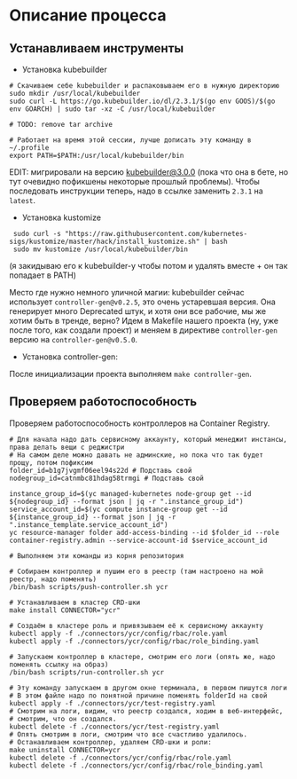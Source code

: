# Описание процесса

## Устанавливаем инструменты
- Установка kubebuilder
```shell
# Скачиваем себе kubebuilder и распаковываем его в нужную директорию
sudo mkdir /usr/local/kubebuilder
sudo curl -L https://go.kubebuilder.io/dl/2.3.1/$(go env GOOS)/$(go env GOARCH) | sudo tar -xz -C /usr/local/kubebuilder

# TODO: remove tar archive

# Работает на время этой сессии, лучше дописать эту команду в ~/.profile
export PATH=$PATH:/usr/local/kubebuilder/bin
```

EDIT: мигрировали на версию kubebuilder@3.0.0 (пока что она в бете, но тут очевидно пофикшены некоторые прошлый проблемы).
Чтобы последовать инструкции теперь, надо в ссылке заменить `2.3.1` на `latest`.

- Установка kustomize
```shell
 sudo curl -s "https://raw.githubusercontent.com/kubernetes-sigs/kustomize/master/hack/install_kustomize.sh" | bash
 sudo mv kustomize /usr/local/kubebuilder/bin
```
(я закидываю его к kubebuilder-у чтобы потом и удалять вместе + он так попадает в PATH)

Место где нужно немного уличной магии: kubebuilder сейчас использует `controller-gen@v0.2.5`, это очень устаревшая версия.
Она генерирует много Deprecated штук, и хотя они все рабочие, мы же хотим быть в тренде, верно? Идем в Makefile нашего проекта
(ну, уже после того, как создали проект) и меняем в директиве `controller-gen` версию на `controller-gen@v0.5.0`.

- Установка controller-gen:

После инициализации проекта выполняем `make controller-gen`.

## Проверяем работоспособность
Проверяем работоспособность контроллеров на Container Registry.
```shell
# Для начала надо дать сервисному аккаунту, который менеджит инстансы, права делать вещи с реджистри
# На самом деле можно давать не админские, но пока что так будет прощу, потом пофиксим
folder_id=b1g7jvgmf06eel94s22d # Подставь свой
nodegroup_id=catnmbc81hdag58trmgi # Подставь свой

instance_group_id=$(yc managed-kubernetes node-group get --id ${nodegroup_id} --format json | jq -r ".instance_group_id")
service_account_id=$(yc compute instance-group get --id ${instance_group_id} --format json | jq -r ".instance_template.service_account_id")
yc resource-manager folder add-access-binding --id $folder_id --role container-registry.admin --service-account-id $service_account_id

# Выполняем эти команды из корня репозитория

# Собираем контроллер и пушим его в реестр (там настроено на мой реестр, надо поменять)
/bin/bash scripts/push-controller.sh ycr

# Устанавливаем в кластер CRD-шки
make install CONNECTOR="ycr"

# Создаём в кластере роль и привязываем её к сервисному аккаунту
kubectl apply -f ./connectors/ycr/config/rbac/role.yaml
kubectl apply -f ./connectors/ycr/config/rbac/role_binding.yaml

# Запускаем контроллер в кластере, смотрим его логи (опять же, надо поменять ссылку на образ)
/bin/bash scripts/run-controller.sh ycr

# Эту команду запускаем в другом окне терминала, в первом пишутся логи
# В этом файле надо по понятной причине поменять folderId на свой 
kubectl apply -f ./connectors/ycr/test-registry.yaml
# Смотрим на логи, видим, что реестр создался, ходим в веб-интерфейс, 
# смотрим, что он создался.
kubectl delete -f ./connectors/ycr/test-registry.yaml
# Опять смотрим в логи, смотрим что все счастливо удалилось.
# Останавливаем контроллер, удаляем CRD-шки и роли:
make uninstall CONNECTOR=ycr
kubectl delete -f ./connectors/ycr/config/rbac/role.yaml
kubectl delete -f ./connectors/ycr/config/rbac/role_binding.yaml
```